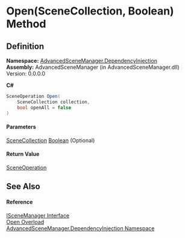 # Open(SceneCollection, Boolean) Method

## Definition

**Namespace:** [AdvancedSceneManager.DependencyInjection](N_AdvancedSceneManager_DependencyInjection.md)\
**Assembly:** AdvancedSceneManager (in AdvancedSceneManager.dll) Version: 0.0.0.0

**C#**

```c#
SceneOperation Open(
	SceneCollection collection,
	bool openAll = false
)
```

#### Parameters

&#x20; [SceneCollection](T_AdvancedSceneManager_Models_SceneCollection.md)   [Boolean](https://learn.microsoft.com/dotnet/api/system.boolean)  (Optional)&#x20;

#### Return Value

[SceneOperation](T_AdvancedSceneManager_Core_SceneOperation.md)

## See Also

#### Reference

[ISceneManager Interface](T_AdvancedSceneManager_DependencyInjection_ISceneManager.md)\
[Open Overload](Overload_AdvancedSceneManager_DependencyInjection_ISceneManager_Open.md)\
[AdvancedSceneManager.DependencyInjection Namespace](N_AdvancedSceneManager_DependencyInjection.md)
